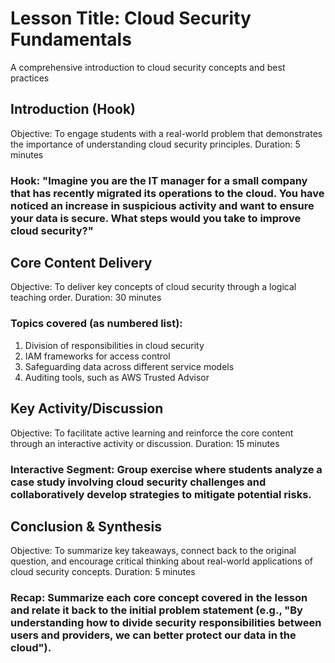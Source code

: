 # Lesson Title: Cloud Security Fundamentals
A comprehensive introduction to cloud security concepts and best practices

## Introduction (Hook)
Objective: To engage students with a real-world problem that demonstrates the importance of understanding cloud security principles.
Duration: 5 minutes

### Hook: "Imagine you are the IT manager for a small company that has recently migrated its operations to the cloud. You have noticed an increase in suspicious activity and want to ensure your data is secure. What steps would you take to improve cloud security?"

## Core Content Delivery
Objective: To deliver key concepts of cloud security through a logical teaching order.
Duration: 30 minutes

### Topics covered (as numbered list):
1. Division of responsibilities in cloud security
2. IAM frameworks for access control
3. Safeguarding data across different service models
4. Auditing tools, such as AWS Trusted Advisor

## Key Activity/Discussion
Objective: To facilitate active learning and reinforce the core content through an interactive activity or discussion.
Duration: 15 minutes

### Interactive Segment: Group exercise where students analyze a case study involving cloud security challenges and collaboratively develop strategies to mitigate potential risks.

## Conclusion & Synthesis
Objective: To summarize key takeaways, connect back to the original question, and encourage critical thinking about real-world applications of cloud security concepts.
Duration: 5 minutes

### Recap: Summarize each core concept covered in the lesson and relate it back to the initial problem statement (e.g., "By understanding how to divide security responsibilities between users and providers, we can better protect our data in the cloud").